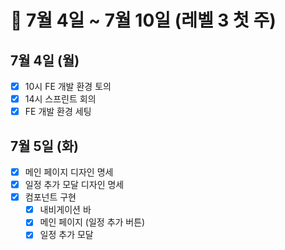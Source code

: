 # 🐯 7월 4일 ~ 7월 10일 (레벨 3 첫 주)

## 7월 4일 (월)

- [x] 10시 FE 개발 환경 토의
- [x] 14시 스프린트 회의
- [x] FE 개발 환경 세팅

## 7월 5일 (화)

- [x] 메인 페이지 디자인 명세
- [x] 일정 추가 모달 디자인 명세
- [x] 컴포넌트 구현
  - [x] 내비게이션 바
  - [x] 메인 페이지 (일정 추가 버튼)
  - [x] 일정 추가 모달
